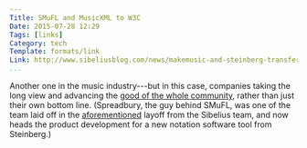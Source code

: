 ```yaml
---
Title: SMuFL and MusicXML to W3C
Date: 2015-07-28 12:29
Tags: [links]
Category: tech
Template: formats/link
Link: http://www.sibeliusblog.com/news/makemusic-and-steinberg-transfer-development-of-musicxml-and-smufl-to-web-community-group/
...
```


[link]: http://www.sibeliusblog.com/news/makemusic-and-steinberg-transfer-development-of-musicxml-and-smufl-to-web-community-group/

Another one in the music industry---but in this case, companies taking the long
view and advancing the [good of the whole community][link], rather than just
their own bottom line. (Spreadbury, the guy behind SMuFL, was one of the team
laid off in the [aforementioned] layoff from the Sibelius team, and now heads
the product development for a new notation software tool from Steinberg.)

[aforementioned]: {filename}sibelius-8.md
